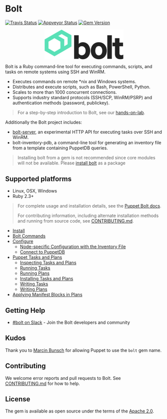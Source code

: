 # Bolt

[![Travis Status](https://api.travis-ci.com/puppetlabs/bolt.svg?token=XsSSSxJhnBoKnL8JPVay&branch=master)](https://travis-ci.com/puppetlabs/bolt)
[![Appveyor Status](https://ci.appveyor.com/api/projects/status/m7dhiwxk455mkw2d/branch/master?svg=true)](https://ci.appveyor.com/project/puppetlabs/bolt/branch/master)
[![Gem Version](https://badge.fury.io/rb/bolt.svg)](https://badge.fury.io/rb/bolt)

<div name="logo">
  <img src="resources/bolt-logo-dark.png"
  style="display: block; margin-left: auto; margin-right: auto;"
  width="50%"
  alt="bolt logo">
</div>

Bolt is a Ruby command-line tool for executing commands, scripts, and tasks on remote systems using SSH and WinRM.

* Executes commands on remote *nix and Windows systems.
* Distributes and execute scripts, such as Bash, PowerShell, Python.
* Scales to more than 1000 concurrent connections.
* Supports industry standard protocols (SSH/SCP, WinRM/PSRP) and authentication methods (password, publickey).

> For a step-by-step introduction to Bolt, see our [hands-on-lab](https://puppetlabs.github.io/bolt/).

Additionally the Bolt project includes:

* [bolt-server](developer-docs/bolt-api-servers.md), an experimental HTTP API for executing tasks over SSH and WinRM.
* bolt-inventory-pdb, a command-line tool for generating an inventory file from a template containing PuppetDB queries.

> Installing bolt from a gem is not recommended since core modules will not be available. Please [install bolt](https://puppet.com/docs/bolt/latest/bolt_installing.md) as a package

## Supported platforms

* Linux, OSX, Windows
* Ruby 2.3+

> For complete usage and installation details, see the [Puppet Bolt docs](https://puppet.com/docs/bolt).
>
> For contributing information, including alternate installation methods and running from source code, see [CONTRIBUTING.md](./CONTRIBUTING.md).

* [Install](https://puppet.com/docs/bolt/latest/bolt_installing.html)
* [Bolt Commands](https://puppet.com/docs/bolt/latest/bolt_command_reference.html)
* [Configure](https://puppet.com/docs/bolt/latest/configuring_bolt.html)
    * [Node-specific Configuration with the Inventory File](https://puppet.com/docs/bolt/latest/inventory_file.html)
    * [Connect to PuppetDB](https://puppet.com/docs/bolt/latest/bolt_connect_puppetdb.html)
* [Puppet Tasks and Plans](https://puppet.com/docs/bolt/latest/writing_tasks_and_plans.html)
    * [Inspecting Tasks and Plans](https://puppet.com/docs/bolt/latest/inspecting_tasks_and_plans.html)
    * [Running Tasks](https://puppet.com/docs/bolt/latest/bolt_running_tasks.html)
    * [Running Plans](https://puppet.com/docs/bolt/latest/bolt_running_plans.html)
    * [Installing Tasks and Plans](https://puppet.com/docs/bolt/latest/installing_tasks_from_the_forge.html)
    * [Writing Tasks](https://puppet.com/docs/bolt/latest/writing_tasks.html)
    * [Writing Plans](https://puppet.com/docs/bolt/latest/writing_plans.html)
* [Applying Manifest Blocks in Plans](https://puppet.com/docs/bolt/latest/applying_manifest_blocks.html)

## Getting Help

* [#bolt on Slack](https://slack.puppet.com/) - Join the Bolt developers and community

## Kudos

Thank you to [Marcin Bunsch](https://github.com/marcinbunsch) for allowing Puppet to use the `bolt` gem name.

## Contributing

We welcome error reports and pull requests to Bolt. See
[CONTRIBUTING.md](./CONTRIBUTING.md) for how to help.

## License

The gem is available as open source under the terms of the [Apache 2.0](https://www.apache.org/licenses/LICENSE-2.0).

